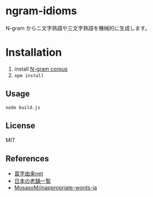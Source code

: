 # ngram-idioms
N-gram からニ文字熟語や三文字熟語を機械的に生成します。

# Installation
1. install [N-gram corpus](http://www.s-yata.jp/corpus/nwc2010/ngrams/)
2. ```npm install```

## Usage
```
node build.js
```

## License
MIT

## References
- [苗字由来net](https://myoji-yurai.net/)
- [日本の老舗一覧](https://ja.wikipedia.org/wiki/日本の老舗一覧)
- [MosasoM/inappropriate-words-ja](https://github.com/MosasoM/inappropriate-words-ja)

